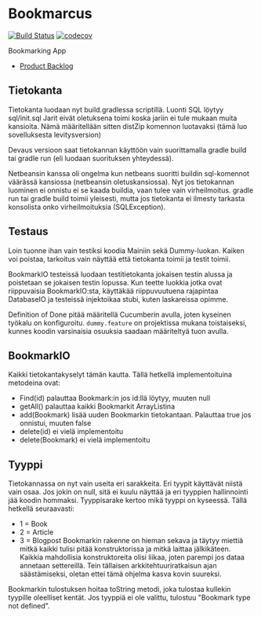 # Bookmarcus
[![Build Status](https://travis-ci.org/ounai/Bookmarcus.svg?branch=master)](https://travis-ci.org/ounai/Bookmarcus)
[![codecov](https://codecov.io/gh/ounai/Bookmarcus/branch/master/graph/badge.svg)](https://codecov.io/gh/ounai/Bookmarcus)

Bookmarking App
  * [Product Backlog](https://docs.google.com/spreadsheets/d/1BRYb5EGVMEszLWBK_oi_MtSrRDbMbrU323mzProowRY/edit?usp=sharing)


## Tietokanta
Tietokanta luodaan nyt build.gradlessa scriptillä. Luonti SQL löytyy sql/init.sql
Jarit eivät oletuksena toimi koska jariin ei tule mukaan muita kansioita.
Nämä määritellään sitten distZip komennon luotavaksi (tämä luo sovelluksesta levitysversion)

Devaus versioon saat tietokannan käyttöön vain suorittamalla gradle build tai gradle run (eli luodaan suorituksen yhteydessä).

Netbeansin kanssa oli ongelma kun netbeans suoritti buildin sql-komennot väärässä kansiossa (netbeansin oletuskansiossa). Nyt jos tietokannan luominen ei onnistu ei se kaada buildia, vaan tulee vain virheilmoitus. gradle run tai gradle build toimii yleisesti, mutta jos tietokanta ei ilmesty tarkasta konsolista onko virheilmoituksia (SQLException).

## Testaus
Loin tuonne ihan vain testiksi koodia Mainiin sekä Dummy-luokan. Kaiken voi poistaa, tarkoitus vain
näyttää että tietokanta toimii ja testit toimii.

BookmarkIO testeissä luodaan testitietokanta jokaisen testin alussa ja poistetaan se jokaisen testin lopussa. Kun teette luokkia jotka ovat riippuvaisia BookmarkIO:sta, käyttäkää riippuvuutuena rajapintaa DatabaseIO ja testeissä injektoikaa stubi, kuten laskareissa opimme.

Definition of Done pitää määritellä Cucumberin avulla, joten kyseinen työkalu on konfiguroitu. `dummy.feature` on projektissa mukana toistaiseksi, kunnes koodin varsinaisia osuuksia saadaan määriteltyä tuon avulla.

## BookmarkIO
Kaikki tietokantakyselyt tämän kautta. Tällä hetkellä implementoituina metodeina ovat: 
   - Find(id) palauttaa Bookmark:in jos id:llä löytyy, muuten null
   - getAll()  palauttaa kaikki Bookmarkit ArrayListina
   - add(Bookmark)  lisää uuden Bookmarkin tietokantaan. Palauttaa true jos onnistui, muuten false
   - delete(id)  ei vielä implementoitu
   - delete(Bookmark)  ei vielä implementoitu

## Tyyppi
Tietokannassa on nyt vain useita eri sarakkeita. Eri tyypit käyttävät niistä vain osaa. Jos jokin on null,
sitä ei kuulu näyttää ja eri tyyppien hallinnointi jää koodin hommaksi. Tyyppisarake kertoo mikä tyyppi on kyseessä. Tällä hetkellä seuraavasti:
   - 1 = Book
   - 2 = Article
   - 3 = Blogpost
Bookmarkin rakenne on hieman sekava ja täytyy miettiä mitkä kaikki tulisi pitää konstruktorissa ja mitkä
laittaa jälkikäteen. Kaikkia mahdollisia konstruktoreita olisi liikaa, joten parempi jos dataa annetaan
settereillä. Tein tällaisen arkkitehtuuriratkaisun ajan säästämiseksi, oletan ettei tämä ohjelma kasva kovin suureksi.

Bookmarkin tulostuksen hoitaa toString metodi, joka tulostaa kullekin tyypille oleelliset kentät. Jos tyyppiä ei ole valittu, tulostuu "Bookmark type not defined".
